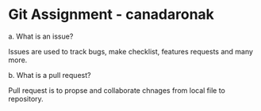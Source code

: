 # Git Assignment - canadaronak

a. What is an issue?

Issues are used to track bugs, make checklist, features requests and many more. 

b. What is a pull request?

Pull request is to propse and collaborate chnages from local file to repository. 